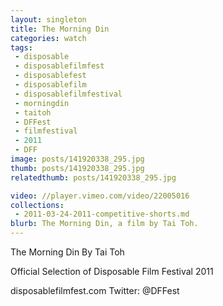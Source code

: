 ```yaml
---
layout: singleton
title: The Morning Din
categories: watch
tags:
 - disposable
 - disposablefilmfest
 - disposablefest
 - disposablefilm
 - disposablefilmfestival
 - morningdin
 - taitoh
 - DFFest
 - filmfestival
 - 2011
 - DFF
image: posts/141920338_295.jpg
thumb: posts/141920338_295.jpg
relatedthumb: posts/141920338_295.jpg

video: //player.vimeo.com/video/22005016
collections:
 - 2011-03-24-2011-competitive-shorts.md
blurb: The Morning Din, a film by Tai Toh.
---
```


The Morning Din
By Tai Toh

Official Selection of Disposable Film Festival 2011

disposablefilmfest.com
Twitter: @DFFest